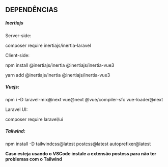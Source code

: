 


## DEPENDÊNCIAS
##### Inertiajs
Server-side:

composer require inertiajs/inertia-laravel

Client-side:

npm install @inertiajs/inertia @inertiajs/inertia-vue3

yarn add @inertiajs/inertia @inertiajs/inertia-vue3

##### Vuejs:
npm i -D laravel-mix@next vue@next @vue/compiler-sfc vue-loader@next

Laravel UI:

composer require laravel/ui

##### Tailwind:
npm install -D tailwindcss@latest postcss@latest autoprefixer@latest

**Caso esteja usando o VSCode instale a extensão postcss para não ter problemas com o Tailwind**
